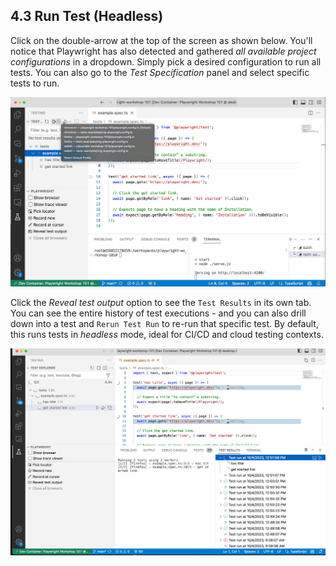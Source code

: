 ## 4.3 Run Test (Headless)

Click on the double-arrow at the top of the screen as shown below. You'll notice that Playwright has also detected and gathered _all available project configurations_ in a dropdown. Simply pick a desired configuration to run all tests. You can also go to the _Test Specification_ panel and select specific tests to run.

![Playwright Extension in VS Code](./assets/04-vsc-find-configs.png)

Click the _Reveal test output_ option to see the `Test Results` in its own tab. You can see the entire history of test executions - and you can also drill down into a test and  `Rerun Test Run` to re-run that specific test. By default, this runs tests in _headless_ mode, ideal for CI/CD and cloud testing contexts.

![Playwright Extension in VS Code](./assets/04-vsc-run-headless.png)